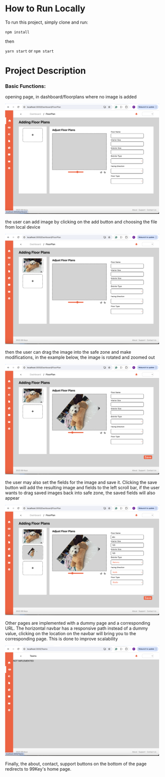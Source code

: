 # How to Run Locally

To run this project, simply clone and run:

`npm install`

then 

`yarn start` or `npm start`

# Project Description

### Basic Functions:

opening page, in dashboard/floorplans where no image is added

<img width=500 src="https://github.com/pxlin-09/99keys/blob/main/screenshots/ss1.png"/>

the user can add image by clicking on the add button and choosing the file from local device

<img width=500 src="https://github.com/pxlin-09/99keys/blob/main/screenshots/ss2.png"/>

then the user can drag the image into the safe zone and make modifications, in the example below, the image is rotated and zoomed out

<img width=500 src="https://github.com/pxlin-09/99keys/blob/main/screenshots/ss3.png"/>

the user may also set the fields for the image and save it. Clicking the save button will add the resulting image and fields to the left scroll bar, if the user wants to drag saved images back into safe zone, the saved fields will also appear

<img width=500 src="https://github.com/pxlin-09/99keys/blob/main/screenshots/ss4.png"/>

Other pages are implemented with a dummy page and a corresponding URL. The horizontal navbar has a responsive path instead of a dummy value, clicking on the location on the navbar will bring you to the corresponding page. This is done to improve scalability

<img width=500 src="https://github.com/pxlin-09/99keys/blob/main/screenshots/ss5.png"/>

Finally, the about, contact, support buttons on the bottom of the page redirects to 99Key's home page.
